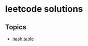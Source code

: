 # leetcode solutions
## Topics
- [hash table](https://github.com/m7moudGadallah/leetCode_Solutions/tree/main/Hash_Table)